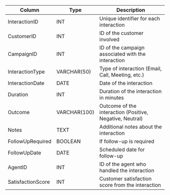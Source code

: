 | Column | Type | Description |
| --- | --- | --- |
| InteractionID | INT | Unique identifier for each interaction |
| CustomerID | INT | ID of the customer involved |
| CampaignID | INT | ID of the campaign associated with the interaction |
| InteractionType | VARCHAR(50) | Type of interaction (Email, Call, Meeting, etc.) |
| InteractionDate | DATE | Date of the interaction |
| Duration | INT | Duration of the interaction in minutes |
| Outcome | VARCHAR(100) | Outcome of the interaction (Positive, Negative, Neutral) |
| Notes | TEXT | Additional notes about the interaction |
| FollowUpRequired | BOOLEAN | If follow-up is required |
| FollowUpDate | DATE | Scheduled date for follow-up |
| AgentID | INT | ID of the agent who handled the interaction |
| SatisfactionScore | INT | Customer satisfaction score from the interaction |